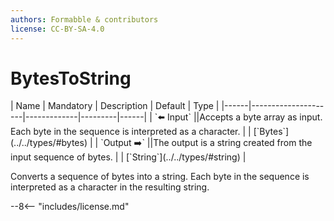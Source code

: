 ```yaml
---
authors: Formabble & contributors
license: CC-BY-SA-4.0
---
```



# BytesToString

<div class="sh-parameters" markdown="1">
| Name | Mandatory | Description | Default | Type |
|------|---------------------|-------------|---------|------|
| `⬅️ Input` ||Accepts a byte array as input. Each byte in the sequence is interpreted as a character. | | [`Bytes`](../../types/#bytes) |
| `Output ➡️` ||The output is a string created from the input sequence of bytes. | | [`String`](../../types/#string) |

</div>

Converts a sequence of bytes into a string. Each byte in the sequence is interpreted as a character in the resulting string.

--8<-- "includes/license.md"

